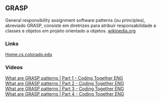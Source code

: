## GRASP

General responsibility assignment software patterns (ou principles), abreviado GRASP, consiste em diretrizes para atribuir responsabilidade a classes e objetos em projeto orientado a objetos.
[wikipedia.org](https://pt.wikipedia.org/wiki/GRASP_(padr%C3%A3o_orientado_a_objetos))

### Links
[Home.cs.colorado.edu](https://home.cs.colorado.edu/~kena/classes/5448/f12/presentation-materials/rao.pdf)

### Vídeos
[What are GRASP patterns | Part 1 - Coding Together ENG](https://www.youtube.com/watch?v=L4HLpsFPAtk)\
[What are GRASP patterns | Part 2 - Coding Together ENG](https://www.youtube.com/watch?v=OzwYaYd0GYI)\
[What are GRASP patterns | Part 3 - Coding Together ENG](https://www.youtube.com/watch?v=Cf5wxRElMlM)\
[What are GRASP patterns | Part 4 - Coding Together ENG](https://www.youtube.com/watch?v=5aq-AI4Y9HQ)
